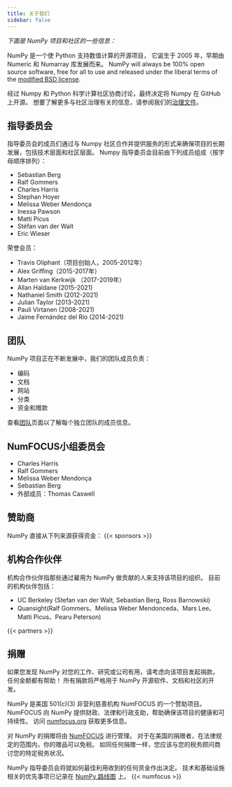 ```yaml
---
title: 关于我们
sidebar: false
---
```


_下面是 NumPy 项目和社区的一些信息：_

NumPy 是一个使 Python 支持数值计算的开源项目， 它诞生于 2005 年，早期由 Numeric 和 Numarray 库发展而来。 NumPy will always be 100% open source software, free for all to use and released under the liberal terms of the [modified BSD license](https://github.com/numpy/numpy/blob/main/LICENSE.txt).

经过 Numpy 和 Python 科学计算社区协商讨论，最终决定将 Numpy 在 GitHub 上开源。 想要了解更多与社区治理有关的信息，请参阅我们的[治理文件](https://www.numpy.org/devdocs/dev/governance/index.html)。


## 指导委员会

指导委员会的成员们通过与 Numpy 社区合作并提供服务的形式来确保项目的长期发展，包括技术层面和社区层面。 Numpy 指导委员会目前由下列成员组成（按字母顺序排列）：

- Sebastian Berg
- Ralf Gommers
- Charles Harris
- Stephan Hoyer
- Melissa Weber Mendonça
- Inessa Pawson
- Matti Picus
- Stéfan van der Walt
- Eric Wieser

荣誉会员：

- Travis Oliphant（项目创始人，2005-2012年）
- Alex Griffing（2015-2017年）
- Marten van Kerkwijk （2017-2019年）
- Allan Haldane (2015-2021)
- Nathaniel Smith (2012-2021)
- Julian Taylor (2013-2021)
- Pauli Virtanen (2008-2021)
- Jaime Fernández del Río (2014-2021)


## 团队

NumPy 项目正在不断发展中，我们的团队成员负责：

- 编码
- 文档
- 网站
- 分类
- 资金和赠款

查看[团队](/gallery/team.html)页面以了解每个独立团队的成员信息。

## NumFOCUS小组委员会

- Charles Harris
- Ralf Gommers
- Melissa Weber Mendonça
- Sebastian Berg
- 外部成员：Thomas Caswell

## 赞助商

NumPy 直接从下列来源获得资金：
{{< sponsors >}}


## 机构合作伙伴

机构合作伙伴指那些通过雇用为 NumPy 做贡献的人来支持该项目的组织。 目前的机构伙伴包括：

- UC Berkeley (Stefan van der Walt, Sebastian Berg, Ross Barnowski)
- Quansight(Ralf Gommers、Melissa Weber Mendonceda、Mars Lee、Matti Picus、Pearu Peterson)

{{< partners >}}


## 捐赠

如果您发现 NumPy 对您的工作、研究或公司有用，请考虑向该项目发起捐款。 任何金额都有帮助！ 所有捐款将严格用于 NumPy 开源软件、文档和社区的开发。

NumPy 是美国 501(c)(3) 非营利慈善机构 NumFOCUS 的一个赞助项目。 NumFOCUS 向 NumPy 提供财政、法律和行政支助，帮助确保该项目的健康和可持续性。 访问 [numfocus.org](https://numfocus.org) 获取更多信息。

对 NumPy 的捐赠将由 [NumFOCUS](https://numfocus.org) 进行管理。 对于在美国的捐赠者，在法律规定的范围内，你的赠品可以免税。 如同任何捐赠一样，您应该与您的税务顾问商讨您的特定税务状况。

NumPy 指导委员会将就如何最佳利用收到的任何资金作出决定。 技术和基础设施相关的优先事项已记录在 [NumPy 路线图](https://www.numpy.org/neps/index.html#roadmap) 上。
{{< numfocus >}}
